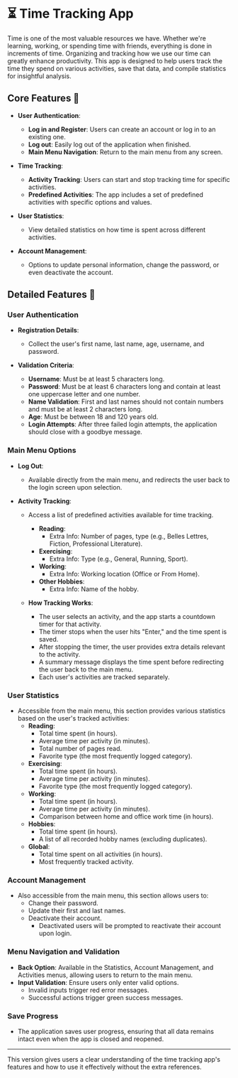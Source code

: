 # **⏳ Time Tracking App**

Time is one of the most valuable resources we have. Whether we're learning, working, or spending time with friends, everything is done in increments of time. Organizing and tracking how we use our time can greatly enhance productivity. This app is designed to help users track the time they spend on various activities, save that data, and compile statistics for insightful analysis.

## Core Features 🎈

- **User Authentication**:
  - **Log in and Register**: Users can create an account or log in to an existing one.
  - **Log out**: Easily log out of the application when finished.
  - **Main Menu Navigation**: Return to the main menu from any screen.

- **Time Tracking**:
  - **Activity Tracking**: Users can start and stop tracking time for specific activities.
  - **Predefined Activities**: The app includes a set of predefined activities with specific options and values.

- **User Statistics**:
  - View detailed statistics on how time is spent across different activities.

- **Account Management**:
  - Options to update personal information, change the password, or even deactivate the account.

## Detailed Features 📌

### **User Authentication**

- **Registration Details**:
  - Collect the user's first name, last name, age, username, and password.

- **Validation Criteria**:
  - **Username**: Must be at least 5 characters long.
  - **Password**: Must be at least 6 characters long and contain at least one uppercase letter and one number.
  - **Name Validation**: First and last names should not contain numbers and must be at least 2 characters long.
  - **Age**: Must be between 18 and 120 years old.
  - **Login Attempts**: After three failed login attempts, the application should close with a goodbye message.

### **Main Menu Options**

- **Log Out**:
  - Available directly from the main menu, and redirects the user back to the login screen upon selection.

- **Activity Tracking**:
  - Access a list of predefined activities available for time tracking.
    - **Reading**:
      - Extra Info: Number of pages, type (e.g., Belles Lettres, Fiction, Professional Literature).
    - **Exercising**:
      - Extra Info: Type (e.g., General, Running, Sport).
    - **Working**:
      - Extra Info: Working location (Office or From Home).
    - **Other Hobbies**:
      - Extra Info: Name of the hobby.

  - **How Tracking Works**:
    - The user selects an activity, and the app starts a countdown timer for that activity.
    - The timer stops when the user hits "Enter," and the time spent is saved.
    - After stopping the timer, the user provides extra details relevant to the activity.
    - A summary message displays the time spent before redirecting the user back to the main menu.
    - Each user's activities are tracked separately.

### **User Statistics**

- Accessible from the main menu, this section provides various statistics based on the user's tracked activities:
  - **Reading**:
    - Total time spent (in hours).
    - Average time per activity (in minutes).
    - Total number of pages read.
    - Favorite type (the most frequently logged category).
  - **Exercising**:
    - Total time spent (in hours).
    - Average time per activity (in minutes).
    - Favorite type (the most frequently logged category).
  - **Working**:
    - Total time spent (in hours).
    - Average time per activity (in minutes).
    - Comparison between home and office work time (in hours).
  - **Hobbies**:
    - Total time spent (in hours).
    - A list of all recorded hobby names (excluding duplicates).
  - **Global**:
    - Total time spent on all activities (in hours).
    - Most frequently tracked activity.

### **Account Management**

- Also accessible from the main menu, this section allows users to:
  - Change their password.
  - Update their first and last names.
  - Deactivate their account.
    - Deactivated users will be prompted to reactivate their account upon login.

### **Menu Navigation and Validation**

- **Back Option**: Available in the Statistics, Account Management, and Activities menus, allowing users to return to the main menu.
- **Input Validation**: Ensure users only enter valid options.
  - Invalid inputs trigger red error messages.
  - Successful actions trigger green success messages.

### **Save Progress**

- The application saves user progress, ensuring that all data remains intact even when the app is closed and reopened.

---

This version gives users a clear understanding of the time tracking app's features and how to use it effectively without the extra references.

